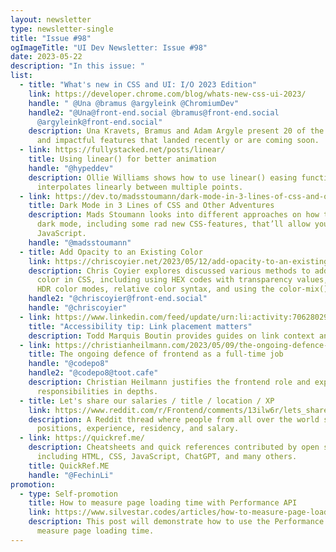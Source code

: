 ```yaml
---
layout: newsletter
type: newsletter-single
title: "Issue #98"
ogImageTitle: "UI Dev Newsletter: Issue #98"
date: 2023-05-22
description: "In this issue: "
list:
  - title: "What's new in CSS and UI: I/O 2023 Edition"
    link: https://developer.chrome.com/blog/whats-new-css-ui-2023/
    handle: " @Una @bramus @argyleink @ChromiumDev"
    handle2: "@Una@front-end.social @bramus@front-end.social
      @argyleink@front-end.social"
    description: Una Kravets, Bramus and Adam Argyle present 20 of the most exciting
      and impactful features that landed recently or are coming soon.
  - link: https://fullystacked.net/posts/linear/
    title: Using linear() for better animation
    handle: "@hypeddev"
    description: Ollie Williams shows how to use linear() easing function that
      interpolates linearly between multiple points.
  - link: https://dev.to/madsstoumann/dark-mode-in-3-lines-of-css-and-other-adventures-1ljj
    title: Dark Mode in 3 Lines of CSS and Other Adventures
    description: Mads Stoumann looks into different approaches on how to implement
      dark mode, including some rad new CSS-features, that’ll allow you to ditch
      JavaScript.
    handle: "@madsstoumann"
  - title: Add Opacity to an Existing Color
    link: https://chriscoyier.net/2023/05/12/add-opacity-to-an-existing-color/
    description: Chris Coyier explores discussed various methods to add opacity to a
      color in CSS, including using HEX codes with transparency values, HSL and
      HDR color modes, relative color syntax, and using the color-mix() function
    handle2: "@chriscoyier@front-end.social"
    handle: "@chriscoyier"
  - link: https://www.linkedin.com/feed/update/urn:li:activity:7062802975521456130/
    title: "Accessibility tip: Link placement matters"
    description: Todd Marquis Boutin provides guides on link context and purpose.
  - link: https://christianheilmann.com/2023/05/09/the-ongoing-defence-of-frontend-as-a-full-time-job/
    title: The ongoing defence of frontend as a full-time job
    handle: "@codepo8"
    handle2: "@codepo8@toot.cafe"
    description: Christian Heilmann justifies the frontend role and explains its
      responsibilities in depths.
  - title: Let's share our salaries / title / location / XP
    link: https://www.reddit.com/r/Frontend/comments/13ilw6r/lets_share_our_salaries_title_location_xp/?sort=top
    description: A Reddit thread where people from all over the world share their
      positions, experience, residency, and salary.
  - link: https://quickref.me/
    description: Cheatsheets and quick references contributed by open source angels,
      including HTML, CSS, JavaScript, ChatGPT, and many others.
    title: QuickRef.ME
    handle: "@FechinLi"
promotion:
  - type: Self-promotion
    title: How to measure page loading time with Performance API
    link: https://www.silvestar.codes/articles/how-to-measure-page-loading-time-with-performance-api/
    description: This post will demonstrate how to use the Performance API to
      measure page loading time.
---
```

